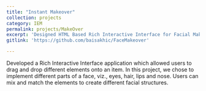 ```yaml
---
title: "Instant Makeover"
collection: projects
category: IEM
permalink: projects/MakeOver
excerpt: 'Designed HTML Based Rich Interactive Interface for Facial Makeover.'
gitlink: 'https://github.com/baisakhic/FaceMakeover'

---
```


Developed a Rich Interactive Interface application which allowed users to drag and drop different elements onto an item. In this project, we chose to implement different parts of a face, viz., eyes, hair, lips and nose. Users can mix and match the elements to create different facial structures.